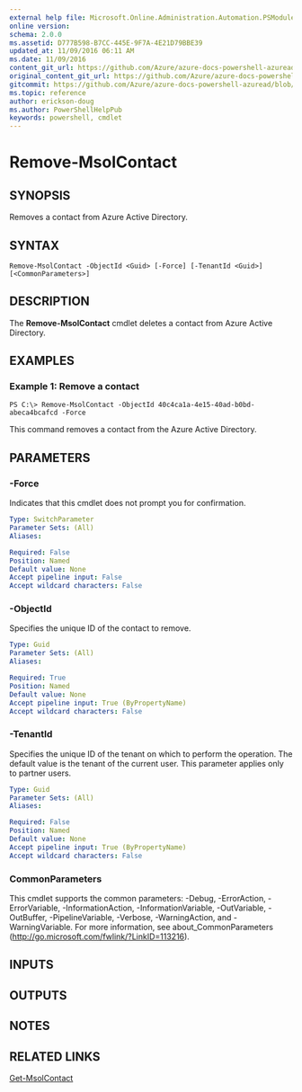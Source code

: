 ```yaml
---
external help file: Microsoft.Online.Administration.Automation.PSModule.dll-Help.xml
online version:
schema: 2.0.0
ms.assetid: D777B598-B7CC-445E-9F7A-4E21D79BBE39
updated_at: 11/09/2016 06:11 AM
ms.date: 11/09/2016
content_git_url: https://github.com/Azure/azure-docs-powershell-azuread/blob/master/Azure%20AD%20Cmdlets/MSOnline/v1/Remove-MsolContact.md
original_content_git_url: https://github.com/Azure/azure-docs-powershell-azuread/blob/master/Azure%20AD%20Cmdlets/MSOnline/v1/Remove-MsolContact.md
gitcommit: https://github.com/Azure/azure-docs-powershell-azuread/blob/1f9ce90a071efd51795186ba3f8b8d76905a96c3
ms.topic: reference
author: erickson-doug
ms.author: PowerShellHelpPub
keywords: powershell, cmdlet
---
```


# Remove-MsolContact

## SYNOPSIS
Removes a contact from Azure Active Directory.

## SYNTAX

```
Remove-MsolContact -ObjectId <Guid> [-Force] [-TenantId <Guid>] [<CommonParameters>]
```

## DESCRIPTION
The **Remove-MsolContact** cmdlet deletes a contact from Azure Active Directory.

## EXAMPLES

### Example 1: Remove a contact
```
PS C:\> Remove-MsolContact -ObjectId 40c4ca1a-4e15-40ad-b0bd-abeca4bcafcd -Force
```

This command removes a contact from the Azure Active Directory.

## PARAMETERS

### -Force
Indicates that this cmdlet does not prompt you for confirmation.

```yaml
Type: SwitchParameter
Parameter Sets: (All)
Aliases:

Required: False
Position: Named
Default value: None
Accept pipeline input: False
Accept wildcard characters: False
```

### -ObjectId
Specifies the unique ID of the contact to remove.

```yaml
Type: Guid
Parameter Sets: (All)
Aliases:

Required: True
Position: Named
Default value: None
Accept pipeline input: True (ByPropertyName)
Accept wildcard characters: False
```

### -TenantId
Specifies the unique ID of the tenant on which to perform the operation.
The default value is the tenant of the current user.
This parameter applies only to partner users.

```yaml
Type: Guid
Parameter Sets: (All)
Aliases:

Required: False
Position: Named
Default value: None
Accept pipeline input: True (ByPropertyName)
Accept wildcard characters: False
```

### CommonParameters
This cmdlet supports the common parameters: -Debug, -ErrorAction, -ErrorVariable, -InformationAction, -InformationVariable, -OutVariable, -OutBuffer, -PipelineVariable, -Verbose, -WarningAction, and -WarningVariable. For more information, see about_CommonParameters (http://go.microsoft.com/fwlink/?LinkID=113216).

## INPUTS

## OUTPUTS

## NOTES

## RELATED LINKS
[Get-MsolContact](./Get-MsolContact.md)
